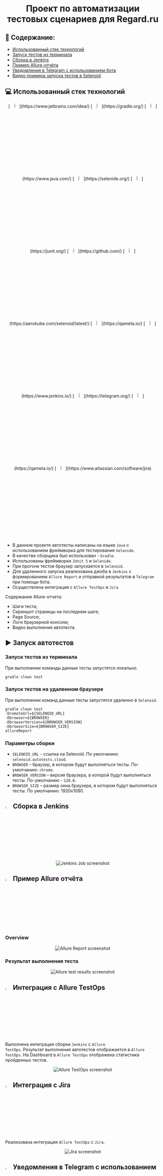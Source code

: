 <h1 align="center">
Проект по автоматизации тестовых сценариев для Regard.ru
</h1>

## 📌 Содержание:

- [Использованный стек технологий](#использованный-стек-технологий)
- [Запуск тестов из терминала](#запуск-автотестов)
- [Сборка в Jenkins](#сборка-в-jenkins)
- [Пример Allure-отчёта](#пример-allure-отчёта)
- [Уведомления в Telegram с использованием бота](#уведомления-в-telegram-с-использованием-бота)
- [Видео примера запуска тестов в Selenoid](#-видео-примера-запуска-теста-в-selenoid)

## 💻 Использованный стек технологий

<p align="center">
[<img width="6%" src="media/logos/IntelliJ_IDEA.png" alt="IntelliJ IDEA logo" title="IntelliJ IDEA"/>](https://www.jetbrains.com/idea/)
[<img width="6%" src="media/logos/Gradle.png" alt="Gradle logo" title="Gradle"/>](https://gradle.org/)
[<img width="6%" src="media/logos/Java.png" alt="Java logo" title="Java"/>](https://www.java.com/)
[<img width="6%" src="media/logos/Selenide.png" alt="Selenide logo" title="Selenide"/>](https://selenide.org/)
[<img width="6%" src="media/logos/JUnit5.png" alt="JUnit5 logo" title="JUnit5"/>](https://junit.org/)
[<img width="6%" src="media/logos/GitHub.png" alt="GitHub logo" title="GitHub"/>](https://github.com/)
[<img width="6%" src="media/logos/Selenoid.png" alt="Selenoid logo" title="Selenoid"/>](https://aerokube.com/selenoid/latest/)
[<img width="6%" src="media/logos/Allure_Report.png" alt="Allure Report logo" title="Allure Report"/>](https://qameta.io/)
[<img width="6%" src="media/logos/Jenkins.png" alt="Jenkins logo" title="Jenkins"/>](https://www.jenkins.io/)
[<img width="6%" src="media/logos/Telegram.png" alt="Telegram logo" title="Telegram"/>](https://telegram.org/)
[<img width="6%" src="media/logos/Allure_TestOps.png" alt="Allure TestOps logo" title="Allure TestOps"/>](https://qameta.io/)
[<img width="6%" src="media/logos/Atlassian_Jira.png" alt="Atlassian Jira logo" title="Atlassian Jira"/>](https://www.atlassian.com/software/jira)
</p>

- В данном проекте автотесты написаны на языке <code>Java</code> с использованием фреймворка для тестирования <code>Selenide</code>.
- В качестве сборщика был использован - <code>Gradle</code>.  
- Использованы фреймворки <code>JUnit 5</code> и <code>Selenide</code>.
- При прогоне тестов браузер запускается в <code>Selenoid</code>.
- Для удаленного запуска реализована джоба в <code>Jenkins</code> с формированием <code>Allure Report</code> и отправкой результатов в <code>Telegram</code> при помощи бота. 
- Осуществлена интеграция с <code>Allure TestOps</code> и <code>Jira</code>

Содержание Allure-отчета:
* Шаги теста;
* Скриншот страницы на последнем шаге;
* Page Source;
* Логи браузерной консоли;
* Видео выполнения автотеста.

## ▶️ Запуск автотестов

### Запуск тестов из терминала

При выполнении команды данные тесты запустятся локально.

```
gradle clean test
```

### Запуск тестов на удаленном браузере

При выполнении команд данные тесты запустятся удаленно в <code>Selenoid</code>.

```
gradle clean test
-DremoteUrl=${SELENOID_URL}
-Dbrowser=${BROWSER}
-DbrowserVersion=${BROWSER_VERSION}
-DbrowserSize=${BROWSER_SIZE}
allureReport
```

### Параметры сборки

* <code>SELENOID_URL</code> - ссылка на Selenoid. По умолчанию: <code>selenoid.autotests.cloud</code>.
* <code>BROWSER</code> – браузер, в котором будут выполняться тесты. По-умолчанию: <code>chrome</code>.
* <code>BROWSER_VERSION</code> – версия браузера, в которой будут выполняться тесты. По-умолчанию - <code>128.0</code>.
* <code>BROWSER_SIZE</code> – размер окна браузера, в котором будут выполняться тесты. По умолчанию: 1920x1080.

## <img width="4%" src="media/logos/Jenkins.png" alt="Jenkins logo" title="Jenkins"/> Сборка в Jenkins
<p align="center">
<img src="media/screenshots/Jenkins_job.png" alt="Jenkins Job screenshot" title="Jenkins Job"/>
</p>

## <img width="4%" src="media/logos/Allure_Report.png" alt="Allure Report logo" title="Allure Report"/> Пример Allure отчёта

### Overview

<p align="center">
<img src="media/screenshots/Allure_Report_1.png" alt="Allure Report screenshot" title="Allure Report"/>
</p>

### Результат выполнения теста

<p align="center">
<img src="media/screenshots/Allure_Report_2.png" alt="Allure test results screenshot" title="Allure test results"/>
</p>

## <img width="4%" src="media/logos/Allure_TestOps.png" alt="Allure TestOps logo" title="Allure TestOps"/> Интеграция с Allure TestOps

Выполнена интеграция сборки <code>Jenkins</code> с <code>Allure TestOps</code>.
Результат выполнения автотестов отображается в <code>Allure TestOps</code>.
На Dashboard в <code>Allure TestOps</code> отображена статистика пройденных тестов.

<p align="center">
<img src="media/screenshots/Allure_Testops_run.png" alt="Allure TestOps screenshot" title="Allure TestOps"/>
</p>

## <img width="4%" src="media/logos/Atlassian_Jira.png" alt="Atlassian Jira logo" title="Atlassian Jira"/> Интеграция с Jira

Реализована интеграция <code>Allure TestOps</code> с <code>Jira</code>.

<p align="center">
<img src="media/screenshots/Jira_task.png" alt="Jira screenshot" title="Jira"/>
</p>

## <img width="4%" src="media/logos/Telegram.png" alt="Telegram logo" title="Telegram"/> Уведомления в Telegram с использованием бота

После завершения сборки бот, созданный в <code>Telegram</code>, автоматически обрабатывает и отправляет сообщение с результатом.

<p align="center">
<img src="media/screenshots/Telegram_notification.png" alt="Telegram notification screenshot" title="Telegram notification"/>
</p>

## <img width="4%" src="media/logos/Selenoid.png" alt="Selenoid logo" title="Selenoid"/> Видео примера запуска тестов в Selenoid

К каждому тесту в отчете прилагается видео прогона.

<p align="center">
<img src="media/screenshots/Selenoid_recording.gif" alt="Selenoid recording gif" title="Selenoid recording"/>
</p>
